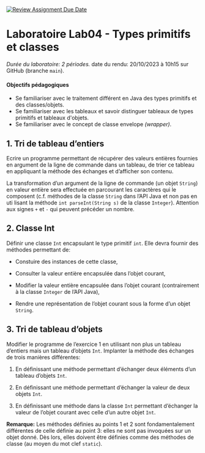 [![Review Assignment Due Date](https://classroom.github.com/assets/deadline-readme-button-24ddc0f5d75046c5622901739e7c5dd533143b0c8e959d652212380cedb1ea36.svg)](https://classroom.github.com/a/-mOrJVhW)

# Laboratoire Lab04 - Types primitifs et classes
_Durée du laboratoire: 2 périodes._
date du rendu: 20/10/2023 à 10h15 sur GitHub (branche `main`).

#### Objectifs pédagogiques

* Se familiariser avec le traitement différent en Java des types primitifs et des classes/objets.
* Se familiariser avec les tableaux et savoir distinguer tableaux de types primitifs et tableaux d'objets.
* Se familiariser avec le concept de classe envelope _(wrapper)_.

## 1.  Tri de tableau d’entiers

Ecrire un programme permettant de récupérer des valeurs entières
fournies en argument de la ligne de commande dans un tableau, de trier
ce tableau en appliquant la méthode des échanges et d’afficher son
contenu.

La transformation d’un argument de la ligne de commande (un objet
`String`) en valeur entière sera effectuée en parcourant les
caractères qui le composent (c.f. méthodes de la classe `String` dans
l’API Java et non pas en uti lisant la méthode `int parseInt(String s)` de
la classe `Integer`). Attention aux signes `+` et `-` qui peuvent
précéder un nombre.

## 2.  Classe Int

Définir une classe `Int` encapsulant le type primitif `int`. Elle
devra fournir des méthodes permettant de:

* Constuire des instances de cette classe,

* Consulter la valeur entière encapsulée dans l’objet courant,

* Modifier la valeur entière encapsulée dans l’objet courant
  (contrairement à la classe `Integer` de l’API Java),

* Rendre une représentation de l’objet courant sous la forme d’un objet `String`.

## 3.  Tri de tableau d’objets

Modifier le programme de l’exercice 1 en utilisant non plus un tableau
d’entiers mais un tableau d’objets `Int`.  Implanter la méthode des
échanges de trois manières différentes:

1. En définissant une méthode permettant d’échanger deux éléments d’un
   tableau d’objets `Int`.

2. En définissant une méthode permettant d’échanger la valeur de deux
   objets `Int`.

3. En définissant une méthode dans la classe `Int` permettant d’échanger
   la valeur de l’objet courant avec celle d’un autre objet `Int`.

__Remarque:__ Les méthodes définies au points 1 et 2 sont fondamentalement
différentes de celle définie au point 3: elles ne sont pas invoquées
sur un objet donné. Dès lors, elles doivent être définies comme des
méthodes de classe (au moyen du mot clef `static`).
